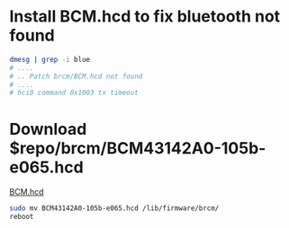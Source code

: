 # Install BCM.hcd to fix bluetooth not found

```sh
dmesg | grep -i blue
# ....
# .. Patch brcm/BCM.hcd not found
# ....
# hci0 command 0x1003 tx timeout
```

# Download $repo/brcm/BCM43142A0-105b-e065.hcd
[BCM.hcd](https://github.com/winterheart/broadcom-bt-firmware)

```sh
sudo mv BCM43142A0-105b-e065.hcd /lib/firmware/brcm/
reboot
```

